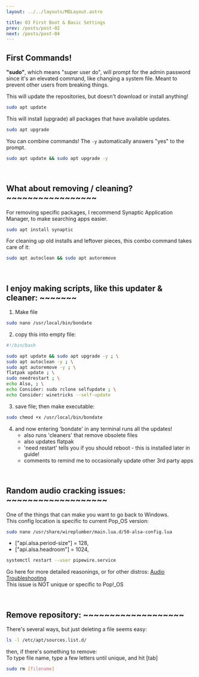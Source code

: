 ```yaml
---
layout: ../../layouts/MDLayout.astro

title: 03 First Boot & Basic Settings
prev: /posts/post-02
next: /posts/post-04
---
```



## First Commands!

**"sudo"**, which means "super user do", will prompt for the admin password since it's an elevated command, like changing a system file. Meant to prevent other users from breaking things.

This will update the repositories, but doesn't download or install anything!
```sh
sudo apt update
```

This will install (upgrade) all packages that have available updates.
```sh
sudo apt upgrade
```

You can combine commands! The `-y` automatically answers "yes" to the prompt.
```sh
sudo apt update && sudo apt upgrade -y
```
<br>

## What about removing / cleaning? ~~~~~~~~~~~~~~~~~
For removing specific packages, I recommend Synaptic Application Manager, to make searching apps easier.
```sh
sudo apt install synaptic
```
For cleaning up old installs and leftover pieces, this combo command takes care of it:
```sh
sudo apt autoclean && sudo apt autoremove
```
<br>


## I enjoy making scripts, like this updater & cleaner: ~~~~~~~
1. Make file
```sh
sudo nano /usr/local/bin/bondate
```
2. copy this into empty file:
```sh
#!/bin/bash

sudo apt update && sudo apt upgrade -y ; \
sudo apt autoclean -y ; \
sudo apt autoremove -y ; \
flatpak update ; \
sudo needrestart ; \
echo Also, ; \
echo Consider: sudo rclone selfupdate ; \
echo Consider: winetricks --self-update
```
3. save file; then make executable:
```sh
sudo chmod +x /usr/local/bin/bondate
```
4. and now entering 'bondate' in any terminal runs all the updates!
    - also runs 'cleaners' that remove obsolete files
    - also updates flatpak
    - 'need restart' tells you if you should reboot - this is installed later in guide!
    - comments to remind me to occasionally update other 3rd party apps

<br>

## Random audio cracking issues: ~~~~~~~~~~~~~~~~~~~

One of the things that can make you want to go back to Windows.<br>
This config location is specific to current Pop_OS version:
```sh
sudo nano /usr/share/wireplumber/main.lua.d/50-alsa-config.lua
```
- ["api.alsa.period-size"] = 128,
- ["api.alsa.headroom"] = 1024,
```sh
systemctl restart --user pipewire.service
```
Go  here for more detailed reasonings, or for other distros:
[Audio Troubleshooting](https://forum.manjaro.org/t/howto-troubleshoot-crackling-in-pipewire/82442) <br>
This issue is NOT unique or specific to Pop!_OS

<br>

## Remove repository: ~~~~~~~~~~~~~~~~~~~

There's several ways, but just deleting a file seems easy:
```sh
ls -l /etc/apt/sources.list.d/
```
then, if there's something to remove:<br>
To type file name, type a few letters until unique, and hit [tab]
```sh
sudo rm [filename]
```